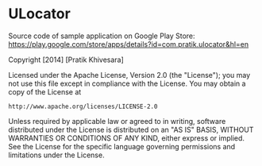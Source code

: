 ULocator
========
Source code of sample application on Google Play Store: https://play.google.com/store/apps/details?id=com.pratik.ulocator&hl=en


Copyright [2014] [Pratik Khivesara]

Licensed under the Apache License, Version 2.0 (the "License");
you may not use this file except in compliance with the License.
You may obtain a copy of the License at

    http://www.apache.org/licenses/LICENSE-2.0

Unless required by applicable law or agreed to in writing, software
distributed under the License is distributed on an "AS IS" BASIS,
WITHOUT WARRANTIES OR CONDITIONS OF ANY KIND, either express or implied.
See the License for the specific language governing permissions and
limitations under the License.

